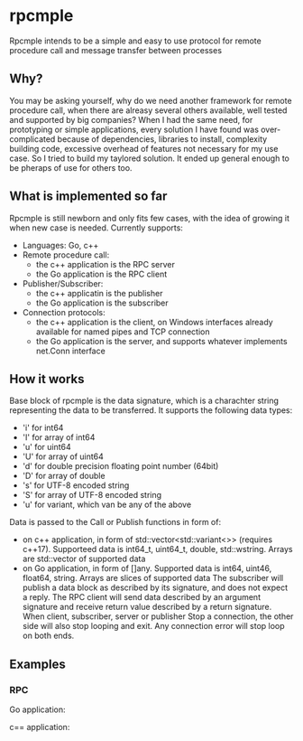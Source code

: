 # rpcmple
Rpcmple intends to be a simple and easy to use protocol for remote procedure call and message transfer between processes
## Why?
You may be asking yourself, why do we need another framework for remote procedure call, when there are alreasy several others available, well tested and supported by big companies? When I had the same need, for prototyping or simple applications, every solution I have found was over-complicated because of dependencies, libraries to install, complexity building code, excessive overhead of features not necessary for my use case.
So I tried to build my taylored solution. It ended up general enough to be pheraps of use for others too.
## What is implemented so far
Rpcmple is still newborn and only fits few cases, with the idea of growing it when new case is needed. Currently supports:
- Languages: Go, c++
- Remote procedure call:
  - the c++ application is the RPC server
  - the Go application is the RPC client
- Publisher/Subscriber:
  - the c++ applicatin is the publisher
  - the Go application is the subscriber
- Connection protocols:
  - the c++ application is the client, on Windows interfaces already available for named pipes and TCP connection
  - the Go application is the server, and supports whatever implements net.Conn interface
## How it works
Base block of rpcmple is the data signature, which is a charachter string representing the data to be transferred. It supports the following data types:
- 'i' for int64
- 'I' for array of int64
- 'u' for uint64
- 'U' for array of uint64
- 'd' for double precision floating point number (64bit)
- 'D' for array of double
- 's' for UTF-8 encoded string
- 'S' for array of UTF-8 encoded string
- 'u' for variant, which van be any of the above

Data is passed to the Call or Publish functions in form of:
- on c++ application, in form of std::vector<std::variant<>> (requires c++17). Supporteed data is int64_t, uint64_t, double, std::wstring. Arrays are std::vector of supported data
- on Go application, in form of []any. Supported data is int64, uint46, float64, string. Arrays are slices of supported data
The subscriber will publish a data block as described by its signature, and does not expect a reply.
The RPC client will send data described by an argument signature and receive return value described by a return signature.
When client, subscriber, server or publisher Stop a connection, the other side will also stop looping and exit. Any connection error will stop loop on both ends.


## Examples

### RPC

Go application:

c== application:
